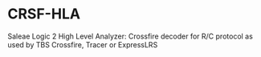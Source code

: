# CRSF-HLA
Saleae Logic 2 High Level Analyzer: Crossfire decoder for R/C protocol as used by TBS Crossfire, Tracer or ExpressLRS

